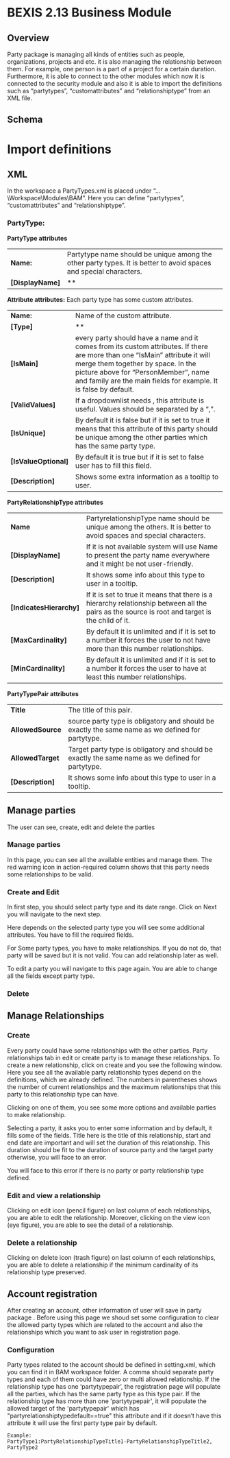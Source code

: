 # BEXIS 2.13 Business Module

## Overview

Party package is managing all kinds of entities such as people, organizations, projects and etc. it is also managing the relationship between them. For example, one person is a part of a project for a certain duration. Furthermore, it is able to connect to the other modules which now it is connected to the security module and also it is able to import the definitions such as “partytypes”, “customattributes” and “relationshiptype” from an XML file.

## Schema

 

# Import definitions
## XML 

In the workspace a PartyTypes.xml is placed under “…\Workspace\Modules\BAM”.
Here you can define “partytypes”, “customattributes” and “relationshiptype”.
### PartyType:
 
**PartyType attributes**

|         |           |
| ------- |:--------| 
| **Name:** | Partytype name should be unique among the other party types. It is better to avoid spaces and special characters.
|**[DisplayName]** |** |this Attribute is optional. If it is not available system will use Name to present the party name everywhere and it might be not user-friendly.

**Attribute attributes:** Each party type has some custom attributes.

|         |           |
| ------- |:--------| 
| **Name:** | Name of the custom attribute.
| **[Type]** |** |By default if there is no attribute it consider it as “String” and will show a text box to user. It could be “bool” which shows  two radio buttons with true/false values to user.
| **[IsMain]** |every party should have a name and it comes from its custom attributes. If there are more than one “IsMain” attribute it will merge them together by space. In the picture above for “PersonMember”, name and family are the main fields for example. It is false by default.
| **[ValidValues]** |If a dropdownlist needs , this attribute is useful. Values should be separated by a “,”.
| **[IsUnique]** | By default it is false but if it is set to true it means that this attribute of this party should be unique among the other parties which has the same party type. 
| **[IsValueOptional]** |  By default it is true but if it is set to false user has to fill this field.
| **[Description]** | Shows some extra information as a tooltip to user.

  
**PartyRelationshipType attributes**

|         |         |
| ------- |:--------| 
| **Name** | PartyrelationshipType name should be unique among the others. It is better to avoid spaces and special characters.
| **[DisplayName]** | If it is not available system will use Name to present the party name everywhere and it might be not user-friendly.
| **[Description]** | It shows some info about this type to user in a tooltip.
| **[IndicatesHierarchy]** | If it is set to true it means that there is a hierarchy relationship between all the pairs as the source is root and target is the child of it.
| **[MaxCardinality]** |  By default it is unlimited and if it is set to a number it forces the user to not have more than this number relationships.
| **[MinCardinality]** | By default it is unlimited and if it is set to a number it forces the user to have at least this number relationships.

**PartyTypePair attributes**

|         |         |
| ------- |:--------| 
| **Title**  | The title of this pair.
| **AllowedSource** | source party type is obligatory and should be exactly the same name as we defined for partytype.
| **AllowedTarget** | Target party type is obligatory and should be exactly the same name as we defined for partytype.
| **[Description]** | It shows some info about this type to user in a tooltip.


## Manage parties

The user can see, create, edit and delete the parties
### Manage parties
In this page, you can see all the available entities and manage them. The red warning icon in action-required column shows that this party needs some relationships to be valid.
 
### Create and Edit
In first step, you should select party type and its date range. Click on Next you will navigate to the next step.
 
Here depends on the selected party type you will see some additional attributes. You have to fill the required fields. 
 
For Some party types, you have to make relationships. If you do not do, that party will be saved but it is not valid. You can add relationship later as well.
 
To edit a party you will navigate to this page again. You are able to change all the fields except party type.

### Delete
 
## Manage Relationships
### Create
Every party could have some relationships with the other parties. Party relationships tab in edit or create party is to manage these relationships. 
  To create a new relationship, click on create and you see the following window. Here you see all the available party relationship types depend on the definitions, which we already defined. The numbers in parentheses shows the number of current relationships and the maximum relationships that this party to this relationship type can have. 

 
Clicking on one of them, you see some more options and available parties to make relationship. 
 
Selecting a party, it asks you to enter some information and by default, it fills some of the fields. Title here is the title of this relationship, start and end date are important and will set the duration of this relationship. This duration should be fit to the duration of source party and the target party otherwise, you will face to an error.
 
You will face to this error if there is no party or party relationship type defined.
 

### Edit and view a relationship
Clicking on edit icon (pencil figure) on last column of each relationships, you are able to edit the relationship. Moreover, clicking on the view icon (eye figure), you are able to see the detail of a relationship.
 
 
 

### Delete a relationship
Clicking on delete icon (trash figure) on last column of each relationships, you are able to delete a relationship if the minimum cardinality of its relationship type preserved.
 



## Account registration

After creating an account, other information of user will save in party package . Before using this page we shoud set some configuration to clear the allowed party types which are related to the account and also the relationships which you want to ask user in registration page.
 
### Configuration
Party types related to the account should be defined in setting.xml, which you can find it in BAM workspace folder. A comma should separate party types and each of them could have zero or multi allowed relationship. If the relationship type has one ‘partytypepair’, the registration page will populate all the parties, which has the same party type as this type pair. If the relationship type has more than one 'partytypepair', it will populate the allowed target of the 'partytypepair' which has "partyrelationshiptypedefault==true" this attribute and if it doesn’t have this attribute it will use the first party type pair by default.

```
Example: 
PartyType1:PartyRelationshipTypeTitle1-PartyRelationshipTypeTitle2, PartyType2
```
 
